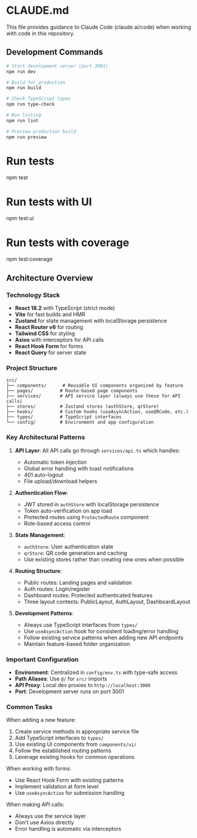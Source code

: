 # CLAUDE.md

This file provides guidance to Claude Code (claude.ai/code) when working with code in this repository.

## Development Commands

```bash
# Start development server (port 3001)
npm run dev

# Build for production
npm run build

# Check TypeScript types
npm run type-check

# Run linting
npm run lint

# Preview production build
npm run preview
```

# Run tests
npm test

# Run tests with UI
npm test:ui

# Run tests with coverage
npm test:coverage

## Architecture Overview

### Technology Stack
- **React 18.2** with TypeScript (strict mode)
- **Vite** for fast builds and HMR
- **Zustand** for state management with localStorage persistence
- **React Router v6** for routing
- **Tailwind CSS** for styling
- **Axios** with interceptors for API calls
- **React Hook Form** for forms
- **React Query** for server state

### Project Structure
```
src/
├── components/      # Reusable UI components organized by feature
├── pages/          # Route-based page components
├── services/       # API service layer (always use these for API calls)
├── stores/         # Zustand stores (authStore, qrStore)
├── hooks/          # Custom hooks (useAsyncAction, useQRCode, etc.)
├── types/          # TypeScript interfaces
└── config/         # Environment and app configuration
```

### Key Architectural Patterns

1. **API Layer**: All API calls go through `services/api.ts` which handles:
   - Automatic token injection
   - Global error handling with toast notifications
   - 401 auto-logout
   - File upload/download helpers

2. **Authentication Flow**:
   - JWT stored in `authStore` with localStorage persistence
   - Token auto-verification on app load
   - Protected routes using `ProtectedRoute` component
   - Role-based access control

3. **State Management**:
   - `authStore`: User authentication state
   - `qrStore`: QR code generation and caching
   - Use existing stores rather than creating new ones when possible

4. **Routing Structure**:
   - Public routes: Landing pages and validation
   - Auth routes: Login/register
   - Dashboard routes: Protected authenticated features
   - Three layout contexts: PublicLayout, AuthLayout, DashboardLayout

5. **Development Patterns**:
   - Always use TypeScript interfaces from `types/`
   - Use `useAsyncAction` hook for consistent loading/error handling
   - Follow existing service patterns when adding new API endpoints
   - Maintain feature-based folder organization

### Important Configuration

- **Environment**: Centralized in `config/env.ts` with type-safe access
- **Path Aliases**: Use `@/` for `src/` imports
- **API Proxy**: Local dev proxies to `http://localhost:3000`
- **Port**: Development server runs on port 3001

### Common Tasks

When adding a new feature:
1. Create service methods in appropriate service file
2. Add TypeScript interfaces to `types/`
3. Use existing UI components from `components/ui/`
4. Follow the established routing patterns
5. Leverage existing hooks for common operations

When working with forms:
- Use React Hook Form with existing patterns
- Implement validation at form level
- Use `useAsyncAction` for submission handling

When making API calls:
- Always use the service layer
- Don't use Axios directly
- Error handling is automatic via interceptors